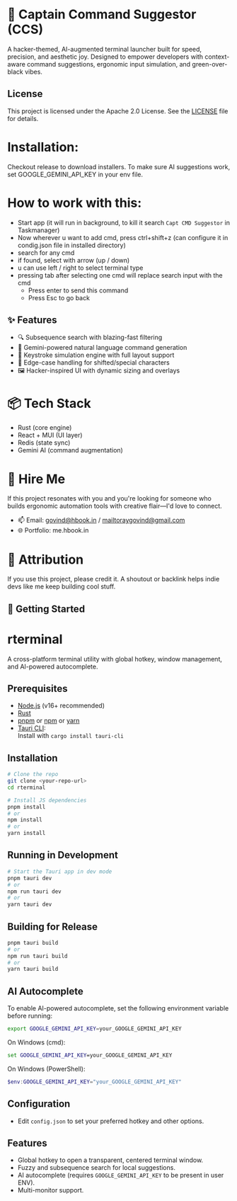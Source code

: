 
# 🧠 Captain Command Suggestor (CCS)

A hacker-themed, AI-augmented terminal launcher built for speed, precision, and aesthetic joy. Designed to empower developers with context-aware command suggestions, ergonomic input simulation, and green-over-black vibes.

## License
This project is licensed under the Apache 2.0 License. See the [LICENSE](./LICENSE) file for details.

# Installation:
Checkout release to download installers. To make sure AI suggestions work, set GOOGLE_GEMINI_API_KEY in your env file.

# How to work with this:
  - Start app (it will run in background, to kill it search `Capt CMD Suggestor` in Taskmanager)
  - Now wherever u want to add cmd, press ctrl+shift+z (can configure it in condig.json file in installed directory)
  - search for any cmd
  - if found, select with arrow (up / down)
  - u can use left / right to select terminal type
  - pressing tab after selecting one cmd will replace search input with the cmd 
    - Press enter to send this command
    - Press Esc to go back


## ✨ Features

- 🔍 Subsequence search with blazing-fast filtering
- 🧠 Gemini-powered natural language command generation
- 🎯 Keystroke simulation engine with full layout support
- 🧪 Edge-case handling for shifted/special characters
- 🖼️ Hacker-inspired UI with dynamic sizing and overlays


# 📦 Tech Stack
- Rust (core engine)
- React + MUI (UI layer)
- Redis (state sync)
- Gemini AI (command augmentation)

# 💼 Hire Me
If this project resonates with you and you're looking for someone who builds ergonomic automation tools with creative flair—I'd love to connect.

- 📫 Email: govind@hbook.in / mailtoraygovind@gmail.com
- 🌐 Portfolio: me.hbook.in

# 🙌 Attribution
If you use this project, please credit it. A shoutout or backlink helps indie devs like me keep building cool stuff.



## 🚀 Getting Started



# rterminal

A cross-platform terminal utility with global hotkey, window management, and AI-powered autocomplete.

## Prerequisites

- [Node.js](https://nodejs.org/) (v16+ recommended)
- [Rust](https://www.rust-lang.org/tools/install)
- [pnpm](https://pnpm.io/) or [npm](https://www.npmjs.com/) or [yarn](https://yarnpkg.com/)
- [Tauri CLI](https://tauri.app/v1/guides/getting-started/prerequisites/):  
  Install with `cargo install tauri-cli`

## Installation

```sh
# Clone the repo
git clone <your-repo-url>
cd rterminal

# Install JS dependencies
pnpm install
# or
npm install
# or
yarn install
```

## Running in Development

```sh
# Start the Tauri app in dev mode
pnpm tauri dev
# or
npm run tauri dev
# or
yarn tauri dev
```

## Building for Release

```sh
pnpm tauri build
# or
npm run tauri build
# or
yarn tauri build
```

## AI Autocomplete

To enable AI-powered autocomplete, set the following environment variable before running:

```sh
export GOOGLE_GEMINI_API_KEY=your_GOOGLE_GEMINI_API_KEY
```

On Windows (cmd):

```cmd
set GOOGLE_GEMINI_API_KEY=your_GOOGLE_GEMINI_API_KEY
```

On Windows (PowerShell):

```powershell
$env:GOOGLE_GEMINI_API_KEY="your_GOOGLE_GEMINI_API_KEY"
```

## Configuration

- Edit `config.json` to set your preferred hotkey and other options.

## Features

- Global hotkey to open a transparent, centered terminal window.
- Fuzzy and subsequence search for local suggestions.
- AI autocomplete (requires `GOOGLE_GEMINI_API_KEY` to be present in user ENV).
- Multi-monitor support.

